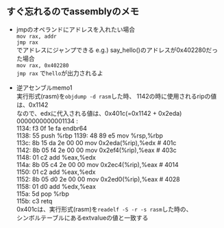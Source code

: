 ## すぐ忘れるのでassemblyのメモ

- jmpのオペランドにアドレスを入れたい場合  
 `mov rax, addr`  
 `jmp rax`  
 でアドレスにジャンプできる
 e.g.) say_hello()のアドレスが0x402280だった場合  
 `mov rax, 0x402280`  
 `jmp rax`
 で`hello`が出力されるよ  

- 逆アセンブルmemo1  
 実行形式(rasm)を`objdump -d rasm`した時、 
 1142の時に使用されるripの値は、0x1142  
 なので、edxに代入される値は、0x401c(=0x1142 + 0x2eda)  
 0000000000001134 <func>:  
    1134:	f3 0f 1e fa          	endbr64  
    1138:	55                   	push   %rbp
    1139:	48 89 e5             	mov    %rsp,%rbp  
    113c:	8b 15 da 2e 00 00    	mov    0x2eda(%rip),%edx        # 401c <extvalue>  
    1142:	8b 05 f4 2e 00 00    	mov    0x2ef4(%rip),%eax        # 403c <extbssvalue>  
    1148:	01 c2                	add    %eax,%edx  
    114a:	8b 05 c4 2e 00 00    	mov    0x2ec4(%rip),%eax        # 4014 <value>  
    1150:	01 c2                	add    %eax,%edx  
    1152:	8b 05 d0 2e 00 00    	mov    0x2ed0(%rip),%eax        # 4028 <bssvalue>  
    1158:	01 d0                	add    %edx,%eax  
    115a:	5d                   	pop    %rbp  
    115b:	c3                   	retq  
 0x401cは、実行形式(rasm)を`readelf -S -r -s rasm`した時の、  
 シンボルテーブルにあるextvalueの値と一致する  
 